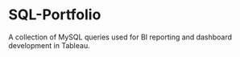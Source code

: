 # SQL-Portfolio
A collection of MySQL queries used for BI reporting and dashboard development in Tableau.
